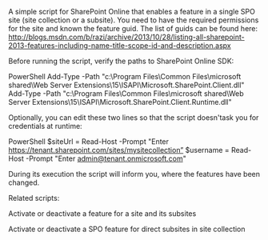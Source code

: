 A simple script for SharePoint Online that enables a feature in a single SPO site (site collection or a subsite). You need to have the required permissions for the site and known the feature guid. The list of guids can be found here:
http://blogs.msdn.com/b/razi/archive/2013/10/28/listing-all-sharepoint-2013-features-including-name-title-scope-id-and-description.aspx

 

Before running the script, verify the paths to SharePoint Online SDK:

 

PowerShell
Add-Type -Path "c:\Program Files\Common Files\microsoft shared\Web Server Extensions\15\ISAPI\Microsoft.SharePoint.Client.dll"  
Add-Type -Path "c:\Program Files\Common Files\microsoft shared\Web Server Extensions\15\ISAPI\Microsoft.SharePoint.Client.Runtime.dll"  
 
 

Optionally, you can edit these two lines so that the script doesn'task you for credentials at runtime:

 

PowerShell
$siteUrl = Read-Host -Prompt "Enter https://tenant.sharepoint.com/sites/mysitecollection” 
$username = Read-Host -Prompt "Enter admin@tenant.onmicrosoft.com"
 
 

During its execution the script will inform you, where the features have been changed.

 

 

Related scripts:

Activate or deactivate a feature for a site and its subsites

Activate or deactivate a SPO feature for direct subsites in site collection

 

 
